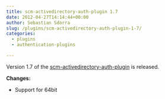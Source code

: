 ```yaml
---
title: scm-activedirectory-auth-plugin 1.7
date: 2012-04-27T14:14:44+00:00
author: Sebastian Sdorra
slug: /plugins/scm-activedirectory-auth-plugin-1-7/
categories:
  - plugins
  - authentication-plugins

---
```

Version 1.7 of the [scm-activedirectory-auth-plugin](https://bitbucket.org/davidmc24/scm-activedirectory-auth-plugin) is released.

**Changes:**

- Support for 64bit

